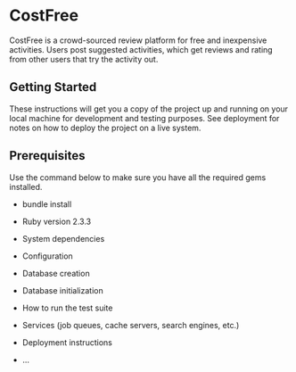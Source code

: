 # CostFree

CostFree is a crowd-sourced review platform for free and inexpensive activities. Users post suggested activities, which get reviews and rating from other users that try the activity out.

## Getting Started

These instructions will get you a copy of the project up and running on your local machine for development and testing purposes. See deployment for notes on how to deploy the project on a live system.

## Prerequisites

Use the command below to make sure you have all the required gems installed.

* bundle install



* Ruby version 2.3.3

* System dependencies

* Configuration

* Database creation

* Database initialization

* How to run the test suite

* Services (job queues, cache servers, search engines, etc.)

* Deployment instructions

* ...
